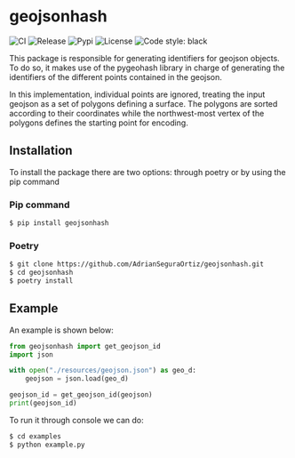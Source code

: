 # geojsonhash

![CI](https://github.com/AdrianSeguraOrtiz/geojsonhash/actions/workflows/ci.yml/badge.svg)
![Release](https://github.com/AdrianSeguraOrtiz/geojsonhash/actions/workflows/release.yml/badge.svg)
![Pypi](https://img.shields.io/pypi/v/geojsonhash)
![License](https://img.shields.io/apm/l/geojsonhash)
<img alt="Code style: black" src="https://img.shields.io/badge/code%20style-black-000000.svg"></a>

This package is responsible for generating identifiers for geojson objects. To do so, it makes use of the pygeohash library in charge of generating the identifiers of the different points contained in the geojson.

In this implementation, individual points are ignored, treating the input geojson as a set of polygons defining a surface. The polygons are sorted according to their coordinates while the northwest-most vertex of the polygons defines the starting point for encoding. 

## Installation

To install the package there are two options: through poetry or by using the pip command

### Pip command

```bash
$ pip install geojsonhash
```

### Poetry

```bash
$ git clone https://github.com/AdrianSeguraOrtiz/geojsonhash.git
$ cd geojsonhash
$ poetry install
```

## Example

An example is shown below:

```python
from geojsonhash import get_geojson_id
import json

with open("./resources/geojson.json") as geo_d:
    geojson = json.load(geo_d)

geojson_id = get_geojson_id(geojson)
print(geojson_id)
```

To run it through console we can do:

```bash
$ cd examples
$ python example.py
```